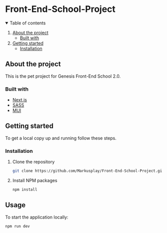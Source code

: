 # Front-End-School-Project
<details open="open">
  <summary>Table of contents</summary>
  <ol>
    <li>
      <a href="#about-the-project">About the project</a>
      <ul>
        <li><a href="#built-with">Built with</a></li>
      </ul>
    </li>
    <li>
      <a href="#getting-started">Getting started</a>
      <ul>
        <li><a href="#installation">Installation</a></li>
      </ul>
    </li>
  </ol>
</details>

## About the project
This is the pet project for Genesis Front-End School 2.0.

### Built with

* [Next.js](https://nextjs.org)
* [SASS](https://github.com/sass/sass)
* [MUI](https://mui.com)
## Getting started

To get a local copy up and running follow these steps.

### Installation

1. Clone the repository
   ```sh
   git clone https://github.com/Markusplay/Front-End-School-Project.git
   ```
2. Install NPM packages
   ```sh
   npm install
   ```

## Usage

To start the application locally: 
```sh
npm run dev
```

